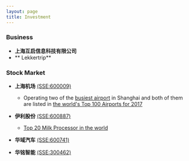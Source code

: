 ```yaml
---
layout: page
title: Investment
---
```


### Business 

- **上海互启信息科技有限公司**
- ** Lekkertrip**

### Stock Market

- **上海机场** [(SSE:600009)](http://www.sse.com.cn/assortment/stock/list/info/company/index.shtml?COMPANY_CODE=600009)
  - Operating two of the [busiest airport](http://www.caac.gov.cn/XXGK/XXGK/TJSJ/201702/t20170224_42760.html) in Shanghai and both of them     are listed in [the world's Top 100 Airports for 2017](http://www.worldairportawards.com/awards/world_airport_rating.html)

- **伊利股份** [(SSE:600887)](http://www.sse.com.cn/assortment/stock/list/info/company/index.shtml?COMPANY_CODE=600887)
  - [Top 20 Milk Processor in the world](http://www.dairyglobal.net/Articles/General/2016/7/Who-are-the-top-20-milk-processors-2836106W/)
  
- **华域汽车** [(SSE:600741)](http://www.sse.com.cn/assortment/stock/list/info/company/index.shtml?COMPANY_CODE=600741)

- **华铭智能** [(SSE:300462)](http://disclosure.szse.cn/m/drgg_search.htm?secode=300462)
